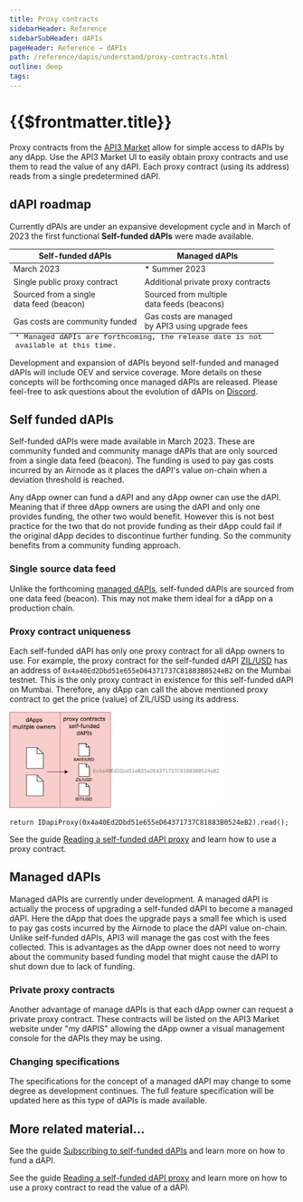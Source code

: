 ```yaml
---
title: Proxy contracts
sidebarHeader: Reference
sidebarSubHeader: dAPIs
pageHeader: Reference → dAPIs
path: /reference/dapis/understand/proxy-contracts.html
outline: deep
tags:
---
```


<PageHeader/>

<SearchHighlight/>

# {{$frontmatter.title}}

Proxy contracts from the [API3 Market](https://market.api3.org) allow for simple
access to dAPIs by any dApp. Use the API3 Market UI to easily obtain proxy
contracts and use them to read the value of any dAPI. Each proxy contract (using
its address) reads from a single predetermined dAPI.

## dAPI roadmap

Currently dPAIs are under an expansive development cycle and in March of 2023
the first functional **Self-funded dAPIs** were made available.

| Self-funded dAPIs                            | Managed dAPIs                                         |
| -------------------------------------------- | ----------------------------------------------------- |
| March 2023                                   | \* Summer 2023                                        |
| Single public proxy contract                 | Additional private proxy contracts                    |
| Sourced from a single<br/>data feed (beacon) | Sourced from multiple<br/>data feeds (beacons)        |
| Gas costs are community funded               | Gas costs are managed <br/>by API3 using upgrade fees |

<div style="margin-left:10px;margin-top:-15px;font-size:small;font-family:courier;">* Managed
dAPIs are forthcoming, the release date is not available at this time.</div>

Development and expansion of dAPIs beyond self-funded and managed dAPIs will
include OEV and service coverage. More details on these concepts will be
forthcoming once managed dAPIs are released. Please feel-free to ask questions
about the evolution of dAPIs on
[Discord<ExternalLinkImage/>](https://discord.com/channels/758003776174030948/765618225144266793).

## Self funded dAPIs

Self-funded dAPIs were made available in March 2023. These are community funded
and community manage dAPIs that are only sourced from a single data feed
(beacon). The funding is used to pay gas costs incurred by an Airnode as it
places the dAPI's value on-chain when a deviation threshold is reached.

Any dApp owner can fund a dAPI and any dApp owner can use the dAPI. Meaning that
if three dApp owners are using the dAPI and only one provides funding, the other
two would benefit. However this is not best practice for the two that do not
provide funding as their dApp could fail if the original dApp decides to
discontinue further funding. So the community benefits from a community funding
approach.

### Single source data feed

Unlike the forthcoming
[managed dAPIs](/reference/dapis/understand/proxy-contracts.md#managed-dapis),
self-funded dAPIs are sourced from one data feed (beacon). This may not make
them ideal for a dApp on a production chain.

### Proxy contract uniqueness

Each self-funded dAPI has only one proxy contract for all dApp owners to use.
For example, the proxy contract for the self-funded dAPI
[ZIL/USD<ExternalLinkImage/>](https://staging.api3-market.pages.dev/dapis/polygon-testnet/ZIL-USD)
has an address of `0x4a40Ed2Dbd51e655eD64371737C81883B0524eB2` on the Mumbai
testnet. This is the only proxy contract in existence for this self-funded dAPI
on Mumbai. Therefore, any dApp can call the above mentioned proxy contract to
get the price (value) of ZIL/USD using its address.

<img src="../assets/images/proxy-self-funded.png" style="width:75%;">

```solidity
return IDapiProxy(0x4a40Ed2Dbd51e655eD64371737C81883B0524eB2).read();
```

See the guide
[Reading a self-funded dAPI proxy](/guides/dapis/read-self-funded-dapi/) and
learn how to use a proxy contract.

## Managed dAPIs

Managed dAPIs are currently under development. A managed dAPI is actually the
process of upgrading a self-funded dAPI to become a managed dAPI. Here the dApp
that does the upgrade pays a small fee which is used to pay gas costs incurred
by the Airnode to place the dAPI value on-chain. Unlike self-funded dAPIs, API3
will manage the gas cost with the fees collected. This is advantages as the dApp
owner does not need to worry about the community based funding model that might
cause the dAPI to shut down due to lack of funding.

### Private proxy contracts

Another advantage of manage dAPIs is that each dApp owner can request a private
proxy contract. These contracts will be listed on the API3 Market website under
"my dAPIS" allowing the dApp owner a visual management console for the dAPIs
they may be using.

### Changing specifications

The specifications for the concept of a managed dAPI may change to some degree
as development continues. The full feature specification will be updated here as
this type of dAPIs is made available.

## More related material...

See the guide
[Subscribing to self-funded dAPIs](/guides/dapis/subscribing-self-funded-dapis/)
and learn more on how to fund a dAPI.

See the guide
[Reading a self-funded dAPI proxy](/guides/dapis/read-self-funded-dapi/) and
learn more on how to use a proxy contract to read the value of a dAPI.
